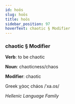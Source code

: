 ```yaml
---
id: hoös
slug: hoös
title: hoös
sidebar_position: 97
hoverText: chaotic § Modifier
---
```


### chaotic § Modifier

**Verb**: to be chaotic

**Noun**: chaoticness/chaos

**Modifier**: chaotic

Greek χάος cháos /ˈxa.os/

*Hellenic Language Family*